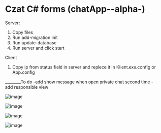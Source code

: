 # Czat C# forms (chatApp--alpha-)

Server:
1. Copy files
2. Run add-migration init
3. Run update-database
4. Run server and click start 

Client
1. Copy ip from status field in server and replece it in Klient.exe.config or App.config 

<add key="IpAddress" value="address from server"/>


________To do
-add show message when open private chat second time
-add responsible view


![image](https://user-images.githubusercontent.com/47826375/132100518-96ed1cf8-b993-42e2-a3be-c8b11de61d3c.png)

![image](https://user-images.githubusercontent.com/47826375/132100530-4b9bccc9-601a-4695-a62d-e48f847f2ab8.png)

![image](https://user-images.githubusercontent.com/47826375/132100553-f4affffb-c9fd-4ccf-8ef6-12db8a78c40a.png)

![image](https://user-images.githubusercontent.com/47826375/132100566-edb162b9-dec6-4725-b5e1-58333932255d.png)
